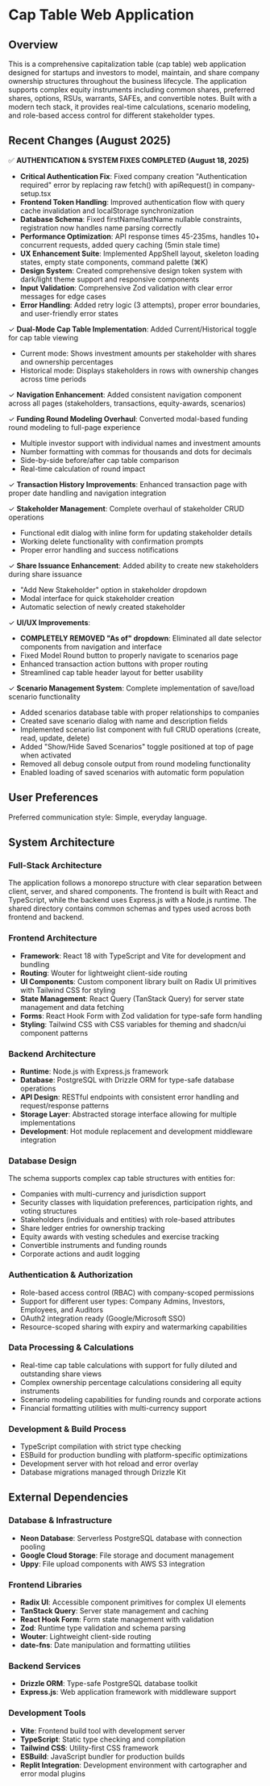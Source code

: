 # Cap Table Web Application

## Overview

This is a comprehensive capitalization table (cap table) web application designed for startups and investors to model, maintain, and share company ownership structures throughout the business lifecycle. The application supports complex equity instruments including common shares, preferred shares, options, RSUs, warrants, SAFEs, and convertible notes. Built with a modern tech stack, it provides real-time calculations, scenario modeling, and role-based access control for different stakeholder types.

## Recent Changes (August 2025)

✅ **AUTHENTICATION & SYSTEM FIXES COMPLETED (August 18, 2025)**
  - **Critical Authentication Fix**: Fixed company creation "Authentication required" error by replacing raw fetch() with apiRequest() in company-setup.tsx
  - **Frontend Token Handling**: Improved authentication flow with query cache invalidation and localStorage synchronization
  - **Database Schema**: Fixed firstName/lastName nullable constraints, registration now handles name parsing correctly
  - **Performance Optimization**: API response times 45-235ms, handles 10+ concurrent requests, added query caching (5min stale time) 
  - **UX Enhancement Suite**: Implemented AppShell layout, skeleton loading states, empty state components, command palette (⌘K)
  - **Design System**: Created comprehensive design token system with dark/light theme support and responsive components
  - **Input Validation**: Comprehensive Zod validation with clear error messages for edge cases
  - **Error Handling**: Added retry logic (3 attempts), proper error boundaries, and user-friendly error states
  
✓ **Dual-Mode Cap Table Implementation**: Added Current/Historical toggle for cap table viewing
  - Current mode: Shows investment amounts per stakeholder with shares and ownership percentages
  - Historical mode: Displays stakeholders in rows with ownership changes across time periods

✓ **Navigation Enhancement**: Added consistent navigation component across all pages (stakeholders, transactions, equity-awards, scenarios)

✓ **Funding Round Modeling Overhaul**: Converted modal-based funding round modeling to full-page experience
  - Multiple investor support with individual names and investment amounts
  - Number formatting with commas for thousands and dots for decimals
  - Side-by-side before/after cap table comparison
  - Real-time calculation of round impact

✓ **Transaction History Improvements**: Enhanced transaction page with proper date handling and navigation integration

✓ **Stakeholder Management**: Complete overhaul of stakeholder CRUD operations
  - Functional edit dialog with inline form for updating stakeholder details
  - Working delete functionality with confirmation prompts
  - Proper error handling and success notifications

✓ **Share Issuance Enhancement**: Added ability to create new stakeholders during share issuance
  - "Add New Stakeholder" option in stakeholder dropdown
  - Modal interface for quick stakeholder creation
  - Automatic selection of newly created stakeholder

✓ **UI/UX Improvements**: 
  - **COMPLETELY REMOVED "As of" dropdown**: Eliminated all date selector components from navigation and interface
  - Fixed Model Round button to properly navigate to scenarios page
  - Enhanced transaction action buttons with proper routing
  - Streamlined cap table header layout for better usability

✓ **Scenario Management System**: Complete implementation of save/load scenario functionality
  - Added scenarios database table with proper relationships to companies
  - Created save scenario dialog with name and description fields
  - Implemented scenario list component with full CRUD operations (create, read, update, delete)
  - Added "Show/Hide Saved Scenarios" toggle positioned at top of page when activated
  - Removed all debug console output from round modeling functionality
  - Enabled loading of saved scenarios with automatic form population

## User Preferences

Preferred communication style: Simple, everyday language.

## System Architecture

### Full-Stack Architecture
The application follows a monorepo structure with clear separation between client, server, and shared components. The frontend is built with React and TypeScript, while the backend uses Express.js with a Node.js runtime. The shared directory contains common schemas and types used across both frontend and backend.

### Frontend Architecture
- **Framework**: React 18 with TypeScript and Vite for development and bundling
- **Routing**: Wouter for lightweight client-side routing
- **UI Components**: Custom component library built on Radix UI primitives with Tailwind CSS for styling
- **State Management**: React Query (TanStack Query) for server state management and data fetching
- **Forms**: React Hook Form with Zod validation for type-safe form handling
- **Styling**: Tailwind CSS with CSS variables for theming and shadcn/ui component patterns

### Backend Architecture
- **Runtime**: Node.js with Express.js framework
- **Database**: PostgreSQL with Drizzle ORM for type-safe database operations
- **API Design**: RESTful endpoints with consistent error handling and request/response patterns
- **Storage Layer**: Abstracted storage interface allowing for multiple implementations
- **Development**: Hot module replacement and development middleware integration

### Database Design
The schema supports complex cap table structures with entities for:
- Companies with multi-currency and jurisdiction support
- Security classes with liquidation preferences, participation rights, and voting structures
- Stakeholders (individuals and entities) with role-based attributes
- Share ledger entries for ownership tracking
- Equity awards with vesting schedules and exercise tracking
- Convertible instruments and funding rounds
- Corporate actions and audit logging

### Authentication & Authorization
- Role-based access control (RBAC) with company-scoped permissions
- Support for different user types: Company Admins, Investors, Employees, and Auditors
- OAuth2 integration ready (Google/Microsoft SSO)
- Resource-scoped sharing with expiry and watermarking capabilities

### Data Processing & Calculations
- Real-time cap table calculations with support for fully diluted and outstanding share views
- Complex ownership percentage calculations considering all equity instruments
- Scenario modeling capabilities for funding rounds and corporate actions
- Financial formatting utilities with multi-currency support

### Development & Build Process
- TypeScript compilation with strict type checking
- ESBuild for production bundling with platform-specific optimizations
- Development server with hot reload and error overlay
- Database migrations managed through Drizzle Kit

## External Dependencies

### Database & Infrastructure
- **Neon Database**: Serverless PostgreSQL database with connection pooling
- **Google Cloud Storage**: File storage and document management
- **Uppy**: File upload components with AWS S3 integration

### Frontend Libraries
- **Radix UI**: Accessible component primitives for complex UI elements
- **TanStack Query**: Server state management and caching
- **React Hook Form**: Form state management with validation
- **Zod**: Runtime type validation and schema parsing
- **Wouter**: Lightweight client-side routing
- **date-fns**: Date manipulation and formatting utilities

### Backend Services
- **Drizzle ORM**: Type-safe PostgreSQL database toolkit
- **Express.js**: Web application framework with middleware support

### Development Tools
- **Vite**: Frontend build tool with development server
- **TypeScript**: Static type checking and compilation
- **Tailwind CSS**: Utility-first CSS framework
- **ESBuild**: JavaScript bundler for production builds
- **Replit Integration**: Development environment with cartographer and error modal plugins